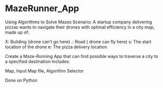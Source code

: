 # MazeRunner_App
Using Algorithms to Solve Mazes
Scenario: A startup company delivering pizzas wants to navigate their drones with optimal efficiency in a city map, made up of:

X:  Building (drone can’t go here)
.:  Road ( drone can fly here)
s:  The start location of the drone
e: The pizza delivery location

Create a Maze-Running App that can find possible ways to traverse a city to a specified destination
Includes:

Map,
Input Map file,
Algorithm Selector


Done on Python
